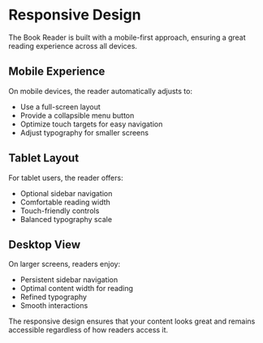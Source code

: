 # Responsive Design

The Book Reader is built with a mobile-first approach, ensuring a great reading experience across all devices.

## Mobile Experience

On mobile devices, the reader automatically adjusts to:
- Use a full-screen layout
- Provide a collapsible menu button
- Optimize touch targets for easy navigation
- Adjust typography for smaller screens

## Tablet Layout

For tablet users, the reader offers:
- Optional sidebar navigation
- Comfortable reading width
- Touch-friendly controls
- Balanced typography scale

## Desktop View

On larger screens, readers enjoy:
- Persistent sidebar navigation
- Optimal content width for reading
- Refined typography
- Smooth interactions

The responsive design ensures that your content looks great and remains accessible regardless of how readers access it.